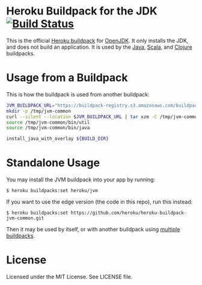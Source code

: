 # Heroku Buildpack for the JDK [![Build Status](https://travis-ci.org/heroku/heroku-buildpack-jvm-common.svg)](https://travis-ci.org/heroku/heroku-buildpack-jvm-common)

This is the official [Heroku buildpack](https://devcenter.heroku.com/articles/buildpacks) for [OpenJDK](http://openjdk.java.net/). It only installs the JDK, and does not build an application. It is used by the [Java](https://github.com/heroku/heroku-buildpack-java), [Scala](https://github.com/heroku/heroku-buildpack-scala), and [Clojure](https://github.com/heroku/heroku-buildpack-clojure) buildpacks.

# Usage from a Buildpack

This is how the buildpack is used from another buildpack:

```bash
JVM_BUILDPACK_URL="https://buildpack-registry.s3.amazonaws.com/buildpacks/heroku/jvm.tgz"
mkdir -p /tmp/jvm-common
curl --silent --location $JVM_BUILDPACK_URL | tar xzm -C /tmp/jvm-common --strip-components=1
source /tmp/jvm-common/bin/util
source /tmp/jvm-common/bin/java

install_java_with_overlay ${BUILD_DIR}
```

# Standalone Usage

You may install the JVM buildpack into your app by running:


```
$ heroku buildpacks:set heroku/jvm
```

If you want to use the edge version (the code in this repo), run this instead:

```
$ heroku buildpacks:set https://github.com/heroku/heroku-buildpack-jvm-common.git
```

Then it may be used by itself, or with another buildpack using [multiple buildpacks](https://devcenter.heroku.com/articles/using-multiple-buildpacks-for-an-app).

# License

Licensed under the MIT License. See LICENSE file.
